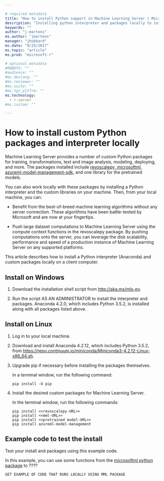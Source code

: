 ```yaml
---

# required metadata
title: "How to install Python support in Machine Learning Server | Microsoft Docs"
description: "Installing python interpreter and packages locally to interact with Machine Learning Server"
keywords: ""
author: "j-martens"
ms.author: "jmartens"
manager: "jhubbard"
ms.date: "9/25/2017"
ms.topic: "article"
ms.prod: "microsoft-r"

# optional metadata
#ROBOTS: ""
#audience: ""
#ms.devlang: ""
#ms.reviewer: ""
#ms.suite: ""
#ms.tgt_pltfrm: ""
ms.technology:
  - r-server
#ms.custom: ""

---
```


# How to install custom Python packages and interpreter locally

Machine Learning Server provides a number of custom Python packages for training, transformations, text and image analysis, modeling, deploying, and more. The packages installed include  [revoscalepy, microsoftml, azureml-model-management-sdk](../python-reference/introducing-python-package-reference.md), and one library for the pretrained models. 

You can also work locally with these packages by installing a Python interpreter and the custom libraries on your machine. Then, from your local machine, you can:

+ Benefit from the best-of-breed machine learning algorithms without any server connection. These algorithms have been battle-tested by Microsoft and are now at your fingertips.
 
+ Push large dataset computations to Machine Learning Server using the compute context functions in the revoscalepy package. By pushing computations onto the server, you can leverage the disk scalability, performance and speed of a production instance of Machine Learning Server on any supported platforms. 
 
This article describes how to install a Python interpreter (Anaconda) and custom packages locally on a client computer.

## Install on Windows

1. Download the installation shell script from http://aka.ms/mls-py.

1. Run the script AS AN ADMINISTRATOR to install the interpreter and packages. Anaconda 4.2.0, which includes Python 3.5.2, is installed along with all packages listed above.

## Install on Linux

1. Log in to your local machine. 

1. Download and install Anaconda 4.2.12, which includes Python 3.5.2, from https://repo.continuum.io/miniconda/Miniconda3-4.2.12-Linux-x86_64.sh. 

1. Upgrade pip if necessary before installing the packages themselves.

   In a terminal window, run the following command:
   ```
   pip install -U pip
   ```

1. Install the desired custom packages for Machine Learning Server.

   In the terminal window, run the following commands:
   ```
   pip install <<revoscalepy-URL>>
   pip install <<mml-URL>>
   pip install <<pretrained model-URL>>
   pip install azureml-model-management
   ```

## Example code to test the install

Test your install and packages using this example code. 

In this example, you can use some functions from the [microsoftml python package](../python-reference/microsoftml/microsoftml-package.md) to ????

```
GET EXAMPLE OF CODE THAT RUNS LOCALLY USING MML PACKAGE
```
